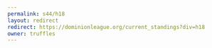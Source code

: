 ```yaml
---
permalink: s44/h18
layout: redirect
redirect: https://dominionleague.org/current_standings?div=h18
owner: truffles
---
```

